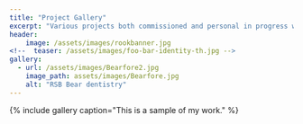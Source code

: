 ```yaml
---
title: "Project Gallery"
excerpt: "Various projects both commissioned and personal in progress works"
header:
 	image: /assets/images/rookbanner.jpg
<!--  teaser: /assets/images/foo-bar-identity-th.jpg -->
gallery:
  - url: /assets/images/Bearfore2.jpg
    image_path: assets/images/Bearfore.jpg
    alt: "RSB Bear dentistry"
---
```


{% include gallery caption="This is a sample of my work." %}